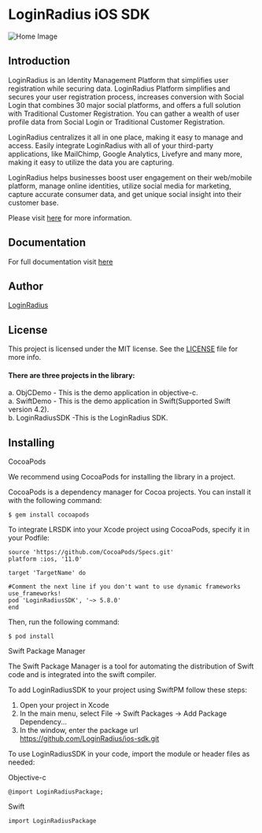 # LoginRadius iOS SDK
![Home Image](http://docs.lrcontent.com/resources/github/banner-1544x500.png)

## Introduction ##
LoginRadius is an Identity Management Platform that simplifies user registration while securing data. LoginRadius Platform simplifies and secures your user registration process, increases conversion with Social Login that combines 30 major social platforms, and offers a full solution with Traditional Customer Registration. You can gather a wealth of user profile data from Social Login or Traditional Customer Registration.

LoginRadius centralizes it all in one place, making it easy to manage and access. Easily integrate LoginRadius with all of your third-party applications, like MailChimp, Google Analytics, Livefyre and many more, making it easy to utilize the data you are capturing.

LoginRadius helps businesses boost user engagement on their web/mobile platform, manage online identities, utilize social media for marketing, capture accurate consumer data, and get unique social insight into their customer base.

Please visit [here](http://www.loginradius.com/) for more information.

## Documentation
For full documentation visit [here](https://docs.loginradius.com/api/v2/mobile-libraries/ios-library)

## Author

[LoginRadius](https://www.loginradius.com/)

## License

This project is licensed under the MIT license. See the [LICENSE](LICENSE) file for more info.


#### There are three projects in the library:
a. ObjCDemo - This is the demo application in objective-c.<br>
a. SwiftDemo - This is the demo application in Swift(Supported Swift version 4.2).<br>
b. LoginRadiusSDK -This is the LoginRadius SDK.


## Installing

CocoaPods

We recommend using CocoaPods for installing the library in a project.

CocoaPods is a dependency manager for Cocoa projects. You can install it with the following command:

```
$ gem install cocoapods
```

To integrate LRSDK into your Xcode project using CocoaPods, specify it in your Podfile:

```
source 'https://github.com/CocoaPods/Specs.git'
platform :ios, '11.0'

target 'TargetName' do

#Comment the next line if you don't want to use dynamic frameworks
use_frameworks!
pod 'LoginRadiusSDK', '~> 5.8.0'
end

```

Then, run the following command:

```
$ pod install

```
Swift Package Manager

The Swift Package Manager is a tool for automating the distribution of Swift code and is integrated into the swift compiler.

To add LoginRadiusSDK to your project using SwiftPM follow these steps:

 1. Open your project in Xcode
 2. In the main menu, select File -> Swift Packages -> Add Package Dependency...
 3. In the window, enter the package url
     https://github.com/LoginRadius/ios-sdk.git 
  
To use LoginRadiusSDK in your code, import the module or header files as needed:

Objective-c

```
@import LoginRadiusPackage;  

```
Swift

```
import LoginRadiusPackage     

```


